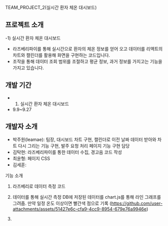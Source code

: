 TEAM_PROJECT_2(실시간 환자 체온 대시보드)


프로젝트 소개
-
-1) 실시간 환자 체온 대시보드
- 라즈베리파이를 통해 실시간으로 환자의 체온 정보를 얻어 오고 데이터를 리액트의 차트와 캘린더를 활용해 화면을 구현하는 코드입니다.
- 조작을 통해 데이터 조회 범위를 조절하고 평균 정보, 과거 정보를 가지고는 기능을 가지고 있습니다.


개발 기간
-
- 1) 실시간 환자 체온 대시보드
-  9.9~9.27

개발자 소개
-
- 박주원(leamae): 팀장, 대시보드 차트 구현, 캘린더로 이전 날짜 데이터 받아와 차트 다시 그리는 기능 구현, 발주 요청 처리 페이지 기능 구현 담당
- 김탁현: 라즈베리파이를 통한 데이터 수집, 경고음 코드 작성
- 최윤형: 페이지 CSS
- 김세훈: 

기능 소개

1) 라즈베리로 데이터 측정 코드

2) 데이터를 통해 실시간 측정
   DB에 저장된 데이터를 chart.js를 통해 라인 그래프를 그려줌.
   만약 일정 온도 이상이면 빨간색 점으로 기록
   (https://github.com/user-attachments/assets/51427e6c-cfa9-4cc9-8954-679e76a9946e)
   


4) 
